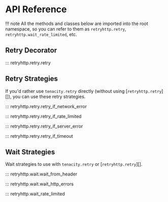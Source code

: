 # API Reference

!!! note
    All the methods and classes below are imported into the root namespace, so you can refer to them as `retryhttp.retry`, `retryhttp.wait_rate_limited`, etc.

## Retry Decorator

::: retryhttp.retry.retry

## Retry Strategies

If you'd rather use `tenacity.retry` directly (without using [`retryhttp.retry`][]), you can use these retry strategies.

::: retryhttp.retry.retry_if_network_error

::: retryhttp.retry.retry_if_rate_limited

::: retryhttp.retry.retry_if_server_error

::: retryhttp.retry.retry_if_timeout

## Wait Strategies

Wait strategies to use with `tenacity.retry` or [`retryhttp.retry`][].

::: retryhttp.wait.wait_from_header

::: retryhttp.wait.wait_http_errors

::: retryhttp.wait_rate_limited

